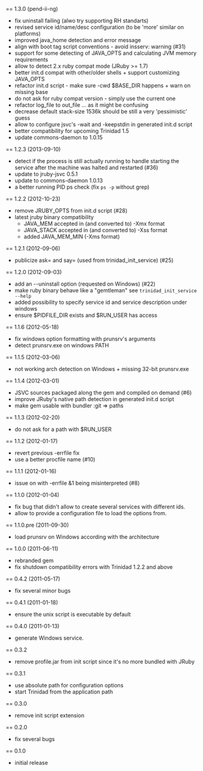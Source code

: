 == 1.3.0 (pend-ii-ng)

* fix uninstall failing (alwo try supporting RH standarts)
* revised service id/name/desc configuration (to be 'more' similar on platforms)
* improved java_home detection and error message
* align with boot tag script conventions  - avoid insserv: warning (#31)
* support for some detecting of JAVA_OPTS and calculating JVM memory requirements
* allow to detect 2.x ruby compat mode (JRuby >= 1.7)
* better init.d compat with other/older shells + support customizing JAVA_OPTS
* refactor init.d script - make sure -cwd $BASE_DIR happens + warn on missing base
* do not ask for ruby compat version - simply use the current one
* refactor log_file to out_file ... as it might be confusing
* decrease default stack-size 1536k should be still a very 'pessimistic' guess
* allow to configure jsvc's -wait and -keepstdin in generated init.d script
* better compatibility for upcoming Trinidad 1.5
* update commons-daemon to 1.0.15

== 1.2.3 (2013-09-10)

* detect if the process is still actually running
  to handle starting the service after the machine was halted and restarted (#36)
* update to jruby-jsvc 0.5.1
* update to commons-daemon 1.0.13
* a better running PID ps check (fix `ps -p` without grep)

== 1.2.2 (2012-10-23)

* remove JRUBY_OPTS from init.d script (#28)
* latest jruby binary compatibility
  - JAVA_MEM accepted in (and converted to) -Xmx format
  - JAVA_STACK accepted in (and converted to) -Xss format
  - added JAVA_MEM_MIN (-Xms format)

== 1.2.1 (2012-09-06)

* publicize ask= and say= (used from trinidad_init_service) (#25)

== 1.2.0 (2012-09-03)

* add an --uninstall option (requested on Windows) (#22)
* make ruby binary behave like a "gemtleman" see `trinidad_init_service --help`
* added possibility to specify service id and service description under windows
* ensure $PIDFILE_DIR exists and $RUN_USER has access

== 1.1.6 (2012-05-18)

* fix windows option formatting with prunsrv's arguments
* detect prunsrv.exe on windows PATH

== 1.1.5 (2012-03-06)

* not working arch detection on Windows + missing 32-bit prunsrv.exe

== 1.1.4 (2012-03-01)

* JSVC sources packaged along the gem and compiled on demand (#6)
* improve JRuby's native path detection in generated init.d script
* make gem usable with bundler :git => paths

== 1.1.3 (2012-02-20)

* do not ask for a path with $RUN_USER

== 1.1.2 (2012-01-17)

* revert previous -errfile fix
* use a better procfile name (#10)

== 1.1.1 (2012-01-16)

* issue on with -errfile &1 being misinterpreted (#8)

== 1.1.0 (2012-01-04)

* fix bug that didn't allow to create several services with different ids.
* allow to provide a configuration file to load the options from.

== 1.1.0.pre (2011-09-30)

* load prunsrv on Windows according with the architecture

== 1.0.0 (2011-06-11)

* rebranded gem
* fix shutdown compatibility errors with Trinidad 1.2.2 and above

== 0.4.2 (2011-05-17)

* fix several minor bugs

== 0.4.1 (2011-01-18)

* ensure the unix script is executable by default

== 0.4.0 (2011-01-13)

* generate Windows service.

== 0.3.2

* remove profile.jar from init script since it's no more bundled with JRuby

== 0.3.1

* use absolute path for configuration options
* start Trinidad from the application path

== 0.3.0

* remove init script extension

== 0.2.0

* fix several bugs

== 0.1.0

* initial release

